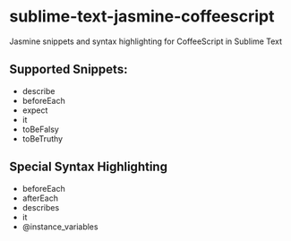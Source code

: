 sublime-text-jasmine-coffeescript
=================================

Jasmine snippets and syntax highlighting for CoffeeScript in Sublime Text


Supported Snippets:
-------------------

* describe
* beforeEach
* expect
* it
* toBeFalsy
* toBeTruthy

Special Syntax Highlighting
---------------------------

* beforeEach
* afterEach
* describes
* it
* @instance_variables
